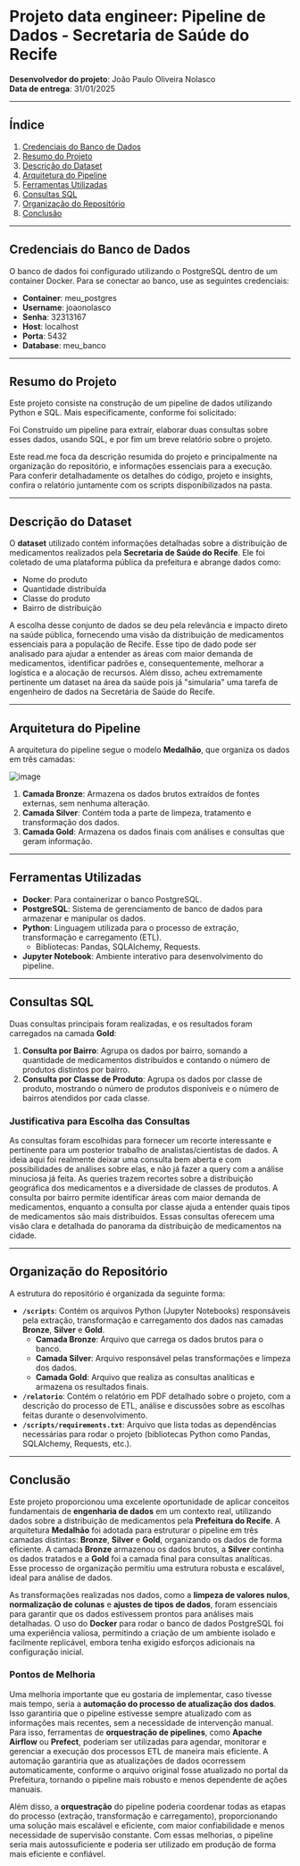 # Projeto data engineer: Pipeline de Dados - Secretaria de Saúde do Recife

**Desenvolvedor do projeto**: João Paulo Oliveira Nolasco  
**Data de entrega**: 31/01/2025  

---

## Índice

1. [Credenciais do Banco de Dados](#credenciais-do-banco-de-dados)
2. [Resumo do Projeto](#resumo-do-projeto)
3. [Descrição do Dataset](#descrição-do-dataset)
4. [Arquitetura do Pipeline](#arquitetura-do-pipeline)
5. [Ferramentas Utilizadas](#ferramentas-utilizadas)
6. [Consultas SQL](#consultas-sql)
7. [Organização do Repositório](#organização-do-repositório)
8. [Conclusão](#conclusão)

---

## Credenciais do Banco de Dados

O banco de dados foi configurado utilizando o PostgreSQL dentro de um container Docker. Para se conectar ao banco, use as seguintes credenciais:

- **Container**: meu_postgres  
- **Username**: joaonolasco  
- **Senha**: 32313167  
- **Host**: localhost  
- **Porta**: 5432  
- **Database**: meu_banco  

---

## Resumo do Projeto

Este projeto consiste na construção de um pipeline de dados utilizando Python e SQL. Mais especificamente, conforme foi solicitado:

Foi Construído um pipeline para extrair, elaborar duas consultas sobre esses dados, usando SQL, e por fim um breve relatório sobre o projeto.

Este read.me foca da descrição resumida do projeto e principalmente na organização do repositório, e informações essenciais para a execução. Para conferir detalhadamente os detalhes do código, projeto e insights, confira o relatório juntamente com os scripts disponibilizados na pasta.

---

## Descrição do Dataset

O **dataset** utilizado contém informações detalhadas sobre a distribuição de medicamentos realizados pela **Secretaria de Saúde do Recife**. Ele foi coletado de uma plataforma pública da prefeitura e abrange dados como:

- Nome do produto
- Quantidade distribuída
- Classe do produto
- Bairro de distribuição

A escolha desse conjunto de dados se deu pela relevância e impacto direto na saúde pública, fornecendo uma visão da distribuição de medicamentos essenciais para a população de Recife. Esse tipo de dado pode ser analisado para ajudar a entender as áreas com maior demanda de medicamentos, identificar padrões e, consequentemente, melhorar a logística e a alocação de recursos. Além disso, acheu extremamente pertinente um dataset na área da saúde pois já "simularia" uma tarefa de engenheiro de dados na Secretária de Saúde do Recife.

---

## Arquitetura do Pipeline

A arquitetura do pipeline segue o modelo **Medalhão**, que organiza os dados em três camadas:

![image](https://github.com/user-attachments/assets/035da02e-58ab-4921-b553-f8a395702a0b)

1. **Camada Bronze**: Armazena os dados brutos extraídos de fontes externas, sem nenhuma alteração.
2. **Camada Silver**: Contém toda a parte de limpeza, tratamento e transformação dos dados.
3. **Camada Gold**: Armazena os dados finais com análises e consultas que geram informação.

---

## Ferramentas Utilizadas

- **Docker**: Para containerizar o banco PostgreSQL.
- **PostgreSQL**: Sistema de gerenciamento de banco de dados para armazenar e manipular os dados.
- **Python**: Linguagem utilizada para o processo de extração, transformação e carregamento (ETL).
  - Bibliotecas: Pandas, SQLAlchemy, Requests.
- **Jupyter Notebook**: Ambiente interativo para desenvolvimento do pipeline.

---

## Consultas SQL

Duas consultas principais foram realizadas, e os resultados foram carregados na camada **Gold**:

1. **Consulta por Bairro**: Agrupa os dados por bairro, somando a quantidade de medicamentos distribuídos e contando o número de produtos distintos por bairro.
2. **Consulta por Classe de Produto**: Agrupa os dados por classe de produto, mostrando o número de produtos disponíveis e o número de bairros atendidos por cada classe.

### Justificativa para Escolha das Consultas

As consultas foram escolhidas para fornecer um recorte interessante e pertinente para um posterior trabalho de analistas/cientistas de dados. A ideia aqui foi realmente deixar uma consulta bem aberta e com possibilidades de análises sobre elas, e não já fazer a query com a análise minuciosa já feita. As queries trazem recortes sobre a distribuição geográfica dos medicamentos e a diversidade de classes de produtos. A consulta por bairro permite identificar áreas com maior demanda de medicamentos, enquanto a consulta por classe ajuda a entender quais tipos de medicamentos são mais distribuídos. Essas consultas oferecem uma visão clara e detalhada do panorama da distribuição de medicamentos na cidade.

---

## Organização do Repositório

A estrutura do repositório é organizada da seguinte forma:

- **`/scripts`**: Contém os arquivos Python (Jupyter Notebooks) responsáveis pela extração, transformação e carregamento dos dados nas camadas **Bronze**, **Silver** e **Gold**.
    - **Camada Bronze**: Arquivo que carrega os dados brutos para o banco.
    - **Camada Silver**: Arquivo responsável pelas transformações e limpeza dos dados.
    - **Camada Gold**: Arquivo que realiza as consultas analíticas e armazena os resultados finais.
- **`/relatorio`**: Contém o relatório em PDF detalhado sobre o projeto, com a descrição do processo de ETL, análise e discussões sobre as escolhas feitas durante o desenvolvimento.
- **`/scripts/requirements.txt`**: Arquivo que lista todas as dependências necessárias para rodar o projeto (bibliotecas Python como Pandas, SQLAlchemy, Requests, etc.).

---

## Conclusão

Este projeto proporcionou uma excelente oportunidade de aplicar conceitos fundamentais de **engenharia de dados** em um contexto real, utilizando dados sobre a distribuição de medicamentos pela **Prefeitura do Recife**. A arquitetura **Medalhão** foi adotada para estruturar o pipeline em três camadas distintas: **Bronze**, **Silver** e **Gold**, organizando os dados de forma eficiente. A camada **Bronze** armazenou os dados brutos, a **Silver** continha os dados tratados e a **Gold** foi a camada final para consultas analíticas. Esse processo de organização permitiu uma estrutura robusta e escalável, ideal para análise de dados.

As transformações realizadas nos dados, como a **limpeza de valores nulos**, **normalização de colunas** e **ajustes de tipos de dados**, foram essenciais para garantir que os dados estivessem prontos para análises mais detalhadas. O uso do **Docker** para rodar o banco de dados PostgreSQL foi uma experiência valiosa, permitindo a criação de um ambiente isolado e facilmente replicável, embora tenha exigido esforços adicionais na configuração inicial.

### Pontos de Melhoria

Uma melhoria importante que eu gostaria de implementar, caso tivesse mais tempo, seria a **automação do processo de atualização dos dados**. Isso garantiria que o pipeline estivesse sempre atualizado com as informações mais recentes, sem a necessidade de intervenção manual. Para isso, ferramentas de **orquestração de pipelines**, como **Apache Airflow** ou **Prefect**, poderiam ser utilizadas para agendar, monitorar e gerenciar a execução dos processos ETL de maneira mais eficiente. A automação garantiria que as atualizações de dados ocorressem automaticamente, conforme o arquivo original fosse atualizado no portal da Prefeitura, tornando o pipeline mais robusto e menos dependente de ações manuais.

Além disso, a **orquestração** do pipeline poderia coordenar todas as etapas do processo (extração, transformação e carregamento), proporcionando uma solução mais escalável e eficiente, com maior confiabilidade e menos necessidade de supervisão constante. Com essas melhorias, o pipeline seria mais autossuficiente e poderia ser utilizado em produção de forma mais eficiente e confiável.
